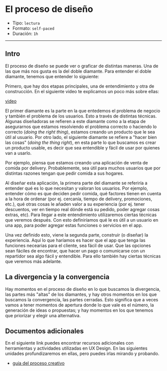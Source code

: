 # El proceso de diseño

- Tipo: `lectura`
- Formato: `self-paced`
- Duración: `1h`

***

## Intro

El proceso de diseño se puede ver o graficar de distintas maneras. Una de las
que más nos gusta es la del doble diamante. Para entender el doble diamante,
tenemos que entender lo siguiente:

Primero, que hay dos etapas principales, una de entendimiento y otra de
construcción. En el siguiente video te explicamos un poco más sobre ellas:

[video](https://www.loom.com/share/2f929cab55534291b133f1347c93c741)

El primer diamante es la parte en la que entedemos el problema de negocio y
también el problema de los usuarios. Esto a través de distintas técnicas.
Algunas diseñadoras se refieren a este diamante como a la etapa de asegurarnos 
que estamos resolviendo el problema correcto o haciendo lo correcto
(_doing the right thing_), estamos creando un producto que le sea útil al
usuario. Por otro lado, el siguiente diamante se refiere a
"hacer bien las cosas" (_doing the thing right_), en esta parte lo que
buscamos es crear un producto usable, es decir que sea entendible y fácil de
usar por quienes van a usarlo.

Por ejemplo, piensa que estamos creando una aplicación de venta de comida por
delivery. Probablemente, sea útil para muchos usuarios que por distintas
razones tengan que pedir comida a sus hogares.

Al diseñar esta aplicación, la primera parte del diamante se referiría a
entender qué es lo que necesitan y valoran los usuarios. Por ejemplo, entender
cómo es que deciden pedir comida, qué factores tienen en cuenta a la hora
de ordenar (por ej. cercanía, tiempo de delivery, promociones, etc.), qué
otras cosas le añaden valor a su experiencia (por ej. tener descuentos, ver
en tiempo real dónde está su pedido, poder agregar cosas extras, etc). Para
llegar a este entendimiento utilizaremos ciertas técnicas que veremos después.
Con esto definiríamos qué le es útil a un usuario en una app, para poder agregar
estas funciones o servicios en el app. 

Una vez definido esto, viene la segunda parte, construir (o diseñar) la
experiencia. Aquí lo que haríamos es hacer que el app que tenga las funciones
necearias para el cliente, sea fácil de usar. Que las opciones sean fáciles de
encontrar, que hacer un pago o comunicarse con un repartidor sea algo fácil
y entendible. Para ello también hay ciertas técnicas que veremos más adelante.

## La divergencia y la convergencia

Hay momentos en el proceso de diseño en lo que buscamos la divergencia, las
partes más "altas" de los diamantes, y hay otros momentos en los que buscamos
la convergencia, las partes cerradas. Esto significa que a veces vamos a tener
momentos de apertura donde lo que vale es el número, la generación de ideas o
propuestas; y hay momentos en los que tenemos que priorizar y elegir una
alternativa.

## Documentos adicionales

En el siguiente link puedes encontrar recursos adicionales con herramientas y
actividades utilizadas en UX Design. En las siguientes unidades profundizaremos
en ellas, pero puedes irlas mirando y probando.

- [guía del proceso creativo](https://drive.google.com/open?id=1z7xAMMRKtTQbwMJ-mUhcDKwWbdN1x04P)